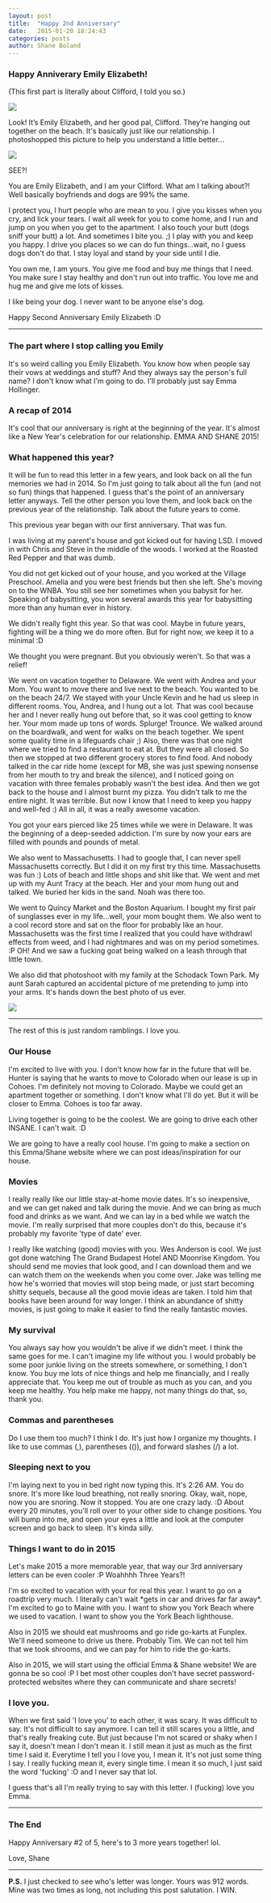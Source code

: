 ```yaml
---
layout: post
title:  "Happy 2nd Anniversary"
date:   2015-01-20 18:24:43
categories: posts
author: Shane Boland
---
```

<h3>Happy Anniverary Emily Elizabeth!</h3>
<p>(This first part is literally about Clifford, I told you so.)</p>
<img src="/images/clifford.jpg">
<p>Look! It’s Emily Elizabeth, and her good pal, Clifford. They’re hanging out together on the beach. It's basically just like our relationship. I photoshopped this picture to help you understand a little better...</p>
<img src="/images/clifford-edit.jpg">
<p>SEE?!</p>
<p>You are Emily Elizabeth, and I am your Clifford. What am I talking about?! Well basically boyfriends and dogs are 99% the same.</p>
<p>I protect you, I hurt people who are mean to you. I give you kisses when you cry, and lick your tears. I wait all week for you to come home, and I run and jump on you when you get to the apartment. I also touch your butt (dogs sniff your butt) a lot. And sometimes I bite you. ;) I play with you and keep you happy. I drive you places so we can do fun things...wait, no I guess dogs don't do that. I stay loyal and stand by your side until I die.</p>
<p>You own me, I am yours. You give me food and buy me things that I need. You make sure I stay healthy and don't run out into traffic. You love me and hug me and give me lots of kisses.</p>
<p>I like being your dog. I never want to be anyone else's dog.</p>
<p>Happy Second Anniversary Emily Elizabeth :D</p>

<hr>

<h3>The part where I stop calling you Emily</h3>
<p>It's so weird calling you Emily Elizabeth. You know how when people say their vows at weddings and stuff? And they always say the person's full name? I don't know what I'm going to do. I'll probably just say Emma Hollinger.</p>

<h3>A recap of 2014</h3>
<p>It's cool that our anniversary is right at the beginning of the year. It's almost like a New Year's celebration for our relationship. EMMA AND SHANE 2015!</p>

<h3>What happened this year?</h3>
<p>It will be fun to read this letter in a few years, and look back on all the fun memories we had in 2014. So I'm just going to talk about all the fun (and not so fun) things that happened. I guess that's the point of an anniversary letter anyways. Tell the other person you love them, and look back on the previous year of the relationship. Talk about the future years to come.</p>
<p>This previous year began with our first anniversary. That was fun.</p>
<p>I was living at my parent's house and got kicked out for having LSD. I moved in with Chris and Steve in the middle of the woods. I worked at the Roasted Red Pepper and that was dumb.</p>
<p>You did not get kicked out of your house, and you worked at the Village Preschool. Amelia and you were best friends but then she left. She's moving on to the WNBA. You still see her sometimes when you babysit for her. Speaking of babysitting, you won several awards this year for babysitting more than any human ever in history.</p>
<p>We didn't really fight this year. So that was cool. Maybe in future years, fighting will be a thing we do more often. But for right now, we keep it to a minimal :D</p>
<p>We thought you were pregnant. But you obviously weren't. So that was a relief!</p>
<p>We went on vacation together to Delaware. We went with Andrea and your Mom. You want to move there and live next to the beach. You wanted to be on the beach 24/7. We stayed with your Uncle Kevin and he had us sleep in different rooms. You, Andrea, and I hung out a lot. That was cool because her and I never really hung out before that, so it was cool getting to know her. Your mom made up tons of words. Splurge! Trounce. We walked around on the boardwalk, and went for walks on the beach together. We spent some quality time in a lifeguards chair ;) Also, there was that one night where we tried to find a restaurant to eat at. But they were all closed. So then we stopped at two different grocery stores to find food. And nobody talked in the car ride home (except for MB, she was just spewing nonsense from her mouth to try and break the silence), and I noticed going on vacation with three females probably wasn't the best idea. And then we got back to the house and I almost burnt my pizza. You didn't talk to me the entire night. It was terrible. But now I know that I need to keep you happy and well-fed :) All in all, it was a really awesome vacation.</p>
<p>You got your ears pierced like 25 times while we were in Delaware. It was the beginning of a deep-seeded addiction. I'm sure by now your ears are filled with pounds and pounds of metal.</p>
<p>We also went to Massachusetts. I had to google that, I can never spell Massachusetts correctly. But I did it on my first try this time. Massachusetts was fun :) Lots of beach and little shops and shit like that. We went and met up with my Aunt Tracy at the beach. Her and your mom hung out and talked. We buried her kids in the sand. Noah was there too.</p>
<p>We went to Quincy Market and the Boston Aquarium. I bought my first pair of sunglasses ever in my life...well, your mom bought them. We also went to a cool record store and sat on the floor for probably like an hour. Massachusetts was the first time I realized that you could have withdrawl effects from weed, and I had nightmares and was on my period sometimes. :P OH! And we saw a fucking goat being walked on a leash through that little town.</p>
<p>We also did that photoshoot with my family at the Schodack Town Park. My aunt Sarah captured an accidental picture of me pretending to jump into your arms. It's hands down the best photo of us ever.</p>
<img src="/images/photoshoot.jpg">

<hr>

<p>The rest of this is just random ramblings. I love you.</p>

<h3>Our House</h3>
<p>I'm excited to live with you. I don't know how far in the future that will be. Hunter is saying that he wants to move to Colorado when our lease is up in Cohoes. I'm definitely not moving to Colorado. Maybe we could get an apartment together or something. I don't know what I'll do yet. But it will be closer to Emma. Cohoes is too far away.</p>
<p>Living together is going to be the coolest. We are going to drive each other INSANE. I can't wait. :D</p>
<p>We are going to have a really cool house. I'm going to make a section on this Emma/Shane website where we can post ideas/inspiration for our house.</p>

<h3>Movies</h3>
<p>I really really like our little stay-at-home movie dates. It's so inexpensive, and we can get naked and talk during the movie. And we can bring as much food and drinks as we want. And we can lay in a bed while we watch the movie. I'm really surprised that more couples don't do this, because it's probably my favorite 'type of date' ever.</p>
<p>I really like watching (good) movies with you. Wes Anderson is cool. We just got done watching The Grand Budapest Hotel AND Moonrise Kingdom. You should send me movies that look good, and I can download them and we can watch them on the weekends when you come over. Jake was telling me how he's worried that movies will stop being made, or just start becoming shitty sequels, because all the good movie ideas are taken. I told him that books have been around for way longer. I think an abundance of shitty movies, is just going to make it easier to find the really fantastic movies.</p>

<h3>My survival</h3>
<p>You always say how you wouldn't be alive if we didn't meet. I think the same goes for me. I can't imagine my life without you. I would probably be some poor junkie living on the streets somewhere, or something, I don't know. You buy me lots of nice things and help me financially, and I really appreciate that. You keep me out of trouble as much as you can, and you keep me healthy. You help make me happy, not many things do that, so, thank you.</p>

<h3>Commas and parentheses</h3>
<p>Do I use them too much? I think I do. It's just how I organize my thoughts. I like to use commas (,), parentheses (()), and forward slashes (/) a lot.</p>

<h3>Sleeping next to you</h3>
<p>I'm laying next to you in bed right now typing this. It's 2:26 AM. You do snore. It's more like loud breathing, not really snoring. Okay, wait, nope, now you are snoring. Now it stopped. You are one crazy lady. :D About every 20 minutes, you'll roll over to your other side to change positions. You will bump into me, and open your eyes a little and look at the computer screen and go back to sleep. It's kinda silly.</p>

<h3>Things I want to do in 2015</h3>
<p>Let's make 2015 a more memorable year, that way our 3rd anniversary letters can be even cooler :P Woahhhh Three Years?!</p>
<p>I'm so excited to vacation with your for real this year. I want to go on a roadtrip very much. I literally can't wait *gets in car and drives far far away*. I'm excited to go to Maine with you. I want to show you York Beach where we used to vacation. I want to show you the York Beach lighthouse.</p>
<p>Also in 2015 we should eat mushrooms and go ride go-karts at Funplex. We'll need someone to drive us there. Probably Tim. We can not tell him that we took shrooms, and we can pay for him to ride the go-karts.</p>
<p>Also in 2015, we will start using the official Emma & Shane website! We are gonna be so cool :P I bet most other couples don't have secret password-protected websites where they can communicate and share secrets!</p>

<h3>I love you.</h3>
<p>When we first said 'I love you' to each other, it was scary. It was difficult to say. It's not difficult to say anymore. I can tell it still scares you a little, and that's really freaking cute. But just because I'm not scared or shaky when I say it, doesn't mean I don't mean it. I still mean it just as much as the first time I said it. Everytime I tell you I love you, I mean it. It's not just some thing I say. I really fucking mean it, every single time. I mean it so much, I just said the word 'fucking' :O and I never say that lol.</p>
<p>I guess that's all I'm really trying to say with this letter. I (fucking) love you Emma.</p>

<hr>

<h3>The End</h3>
<p>Happy Anniversary #2 of 5, here's to 3 more years together! lol.</p>
<p>Love, Shane</p>

<hr>

<p><b>P.S.</b> I just checked to see who's letter was longer. Yours was 912 words. Mine was two times as long, not including this post salutation. I WIN.</p>